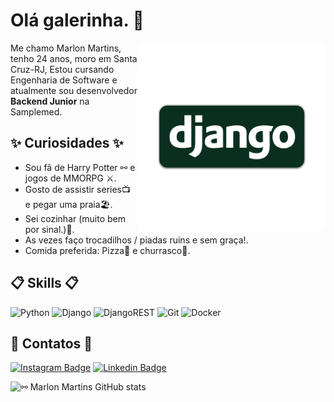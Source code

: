 # Olá galerinha. 👋

<img align="right" src=".github/djn.png" width="300"/> 

Me chamo Marlon Martins, tenho 24 anos, moro em Santa Cruz-RJ, Estou cursando Engenharia de Software e atualmente sou desenvolvedor **Backend Junior** na Samplemed.

## ✨ Curiosidades ✨

- Sou fã de Harry Potter ⚯ e jogos de MMORPG ⚔️.
- Gosto de assistir series📺 e pegar uma praia🏖️.
- Sei cozinhar (muito bem por sinal.)🍴.
- As vezes faço trocadilhos / piadas ruins e sem graça!.
- Comida preferida: Pizza🍕 e churrasco🍖.


## 📋 Skills 📋

![Python](https://img.shields.io/badge/python-3670A0?style=for-the-badge&logo=python&logoColor=ffdd54)
![Django](https://img.shields.io/badge/django-%23092E20.svg?style=for-the-badge&logo=django&logoColor=white)
![DjangoREST](https://img.shields.io/badge/DJANGO-REST-ff1709?style=for-the-badge&logo=django&logoColor=white&color=ff1709&labelColor=gray)
![Git](https://img.shields.io/badge/git-%23F05033.svg?style=for-the-badge&logo=git&logoColor=white)
![Docker](https://img.shields.io/badge/docker-%230db7ed.svg?style=for-the-badge&logo=docker&logoColor=white)


## 📧 Contatos 📧

[![Instagram Badge](https://img.shields.io/badge/@marllondjofficial-2D425E?style=flat&labelColor=2D425E&logo=instagram&logoColor=white&link=https://instagram.com/marllondjofficial)](https://instagram.com/marllondjofficial)
[![Linkedin Badge](https://img.shields.io/badge/Marlon%20Martins-2D425E?style=flat&logo=Linkedin&logoColor=white&link=https://www.linkedin.com/in/marlon-martins-56bb17211/)](https://www.linkedin.com/in/marlon-martins-56bb17211/) 



![⚯ Marlon Martins GitHub stats](https://github-readme-stats.vercel.app/api?username=marlonmartins2&show_icons=true&theme=dracula&show_owner=true)
